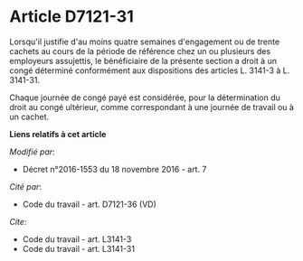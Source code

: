 # Article D7121-31

Lorsqu'il justifie d'au moins quatre semaines d'engagement ou de trente cachets au cours de la période de référence chez un
ou plusieurs des employeurs assujettis, le bénéficiaire de la présente section a droit à un congé déterminé conformément aux
dispositions des articles L. 3141-3 à L. 3141-31. 

Chaque journée de congé payé est considérée, pour la détermination du droit au congé ultérieur, comme correspondant à une
journée de travail ou à un cachet.

**Liens relatifs à cet article**

_Modifié par_:

  - Décret n°2016-1553 du 18 novembre 2016 - art. 7

_Cité par_:

  - Code du travail - art. D7121-36 (VD)

_Cite_:

  - Code du travail - art. L3141-3
  - Code du travail - art. L3141-31
